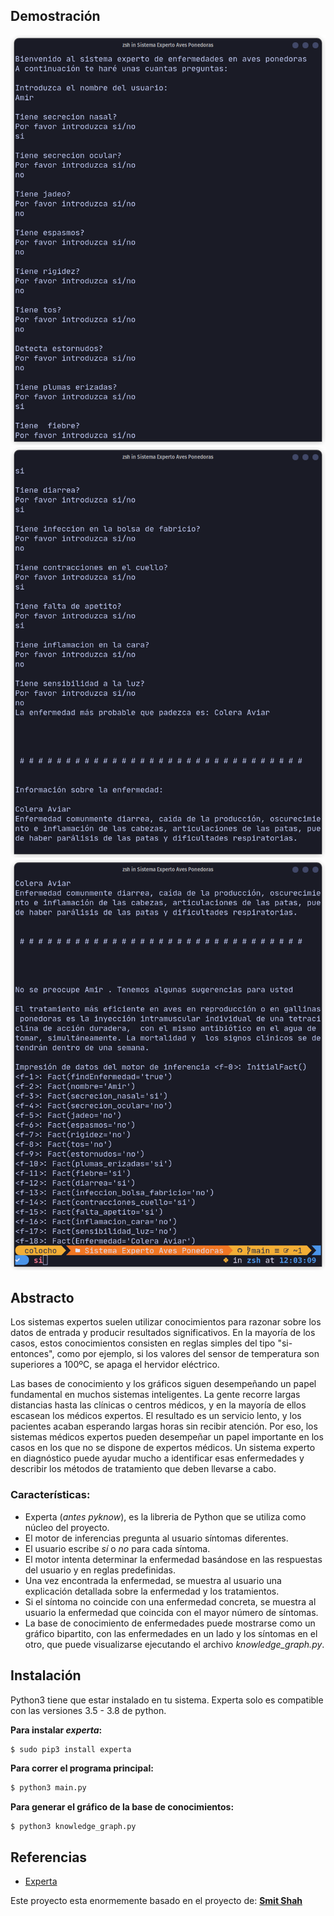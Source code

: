 
## Demostración

![exec1](images/execution2_1.png)
![exec2](images/execution2_2.png)
![exec3](images/execution2_3.png)


## Abstracto

Los sistemas expertos suelen utilizar conocimientos para razonar sobre los datos de entrada y producir resultados significativos. En la mayoría de los casos, estos conocimientos consisten en reglas simples del tipo "si-entonces", como por ejemplo, si los valores del sensor de temperatura son superiores a 100ºC, se apaga el hervidor eléctrico. 

Las bases de conocimiento y los gráficos siguen desempeñando un papel fundamental en muchos sistemas inteligentes. La gente recorre largas distancias hasta las clínicas o centros médicos, y en la mayoría de ellos escasean los médicos expertos. El resultado es un servicio lento, y los pacientes acaban esperando largas horas sin recibir atención. Por eso, los sistemas médicos expertos pueden desempeñar un papel importante en los casos en los que no se dispone de expertos médicos. Un sistema experto en diagnóstico puede ayudar mucho a identificar esas enfermedades y describir los métodos de tratamiento que deben llevarse a cabo.


### Características:

- Experta (*antes pyknow*), es la libreria de Python que se utiliza como núcleo del proyecto.
- El motor de inferencias pregunta al usuario síntomas diferentes.
- El usuario escribe *sí* o *no* para cada síntoma.
- El motor intenta determinar la enfermedad basándose en las respuestas del usuario y en reglas predefinidas.
- Una vez encontrada la enfermedad, se muestra al usuario una explicación detallada sobre la enfermedad y los tratamientos.
- Si el síntoma no coincide con una enfermedad concreta, se muestra al usuario la enfermedad que coincida con el mayor número de síntomas.
- La base de conocimiento de enfermedades puede mostrarse como un gráfico bipartito, con las enfermedades en un lado y los síntomas en el otro, que puede visualizarse ejecutando el archivo *knowledge_graph.py*.




## Instalación

Python3 tiene que estar instalado en tu sistema.
Experta solo es compatible con las versiones 3.5 - 3.8 de python.

**Para instalar _experta_:**
```bash
$ sudo pip3 install experta
```



**Para correr el programa principal:**

```bash
$ python3 main.py
```


**Para generar el gráfico de la base de conocimientos:**

```
$ python3 knowledge_graph.py
```



## Referencias
- [Experta](https://pypi.org/project/experta/)

Este proyecto esta enormemente basado en el proyecto de:
**[Smit Shah](https://github.com/smit-1999)**